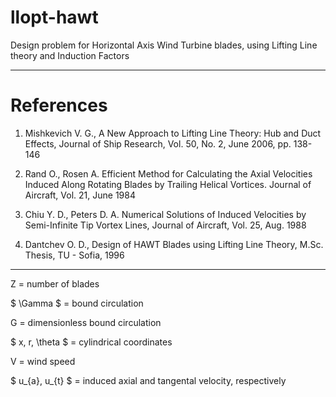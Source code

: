 # llopt-hawt
Design problem for Horizontal Axis Wind Turbine blades, using Lifting Line theory and Induction Factors

-----------------------

# References
1. Mishkevich V. G., A New Approach to Lifting Line Theory: Hub and Duct Effects, Journal of Ship Research, Vol. 50, No. 2, June 2006, pp. 138-146

2. Rand O., Rosen A. Efficient Method for Calculating the Axial Velocities Induced Along Rotating Blades by Trailing Helical Vortices. Journal of Aircraft, Vol. 21, June 1984

3. Chiu Y. D., Peters D. A. Numerical Solutions of Induced Velocities by Semi-Infinite Tip Vortex Lines, Journal of Aircraft, Vol. 25, Aug. 1988

4. Dantchev O. D., Design of HAWT Blades using Lifting Line Theory, M.Sc. Thesis, TU - Sofia, 1996

------------------------

Z = number of blades

$ \Gamma $ = bound circulation

G = dimensionless bound circulation

$ x, r, \theta $ = cylindrical coordinates 

V = wind speed

$ u_{a}, u_{t} $ = induced axial and tangental velocity, respectively 


